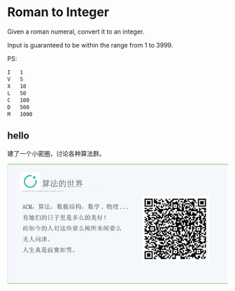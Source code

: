 # Roman to Integer

Given a roman numeral, convert it to an integer.  

Input is guaranteed to be within the range from 1 to 3999.  

PS:

```
I	1
V	5
X	10
L	50
C	100
D	500
M	1000
```


## hello

建了一个小密圈，讨论各种算法群。  

![小密圈](/images/suanfa_xiaomiquan.jpg)

